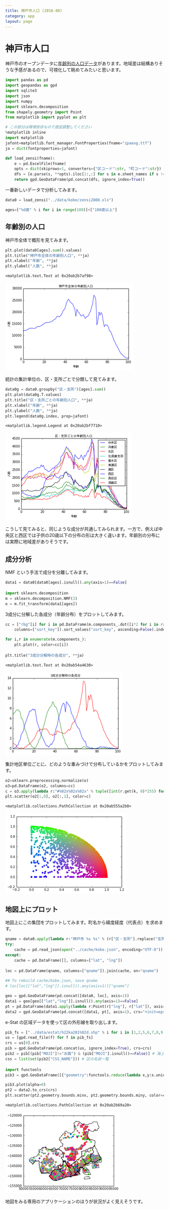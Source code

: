 ```yaml
---
title: 神戸市人口 (2016-08)
category: app
layout: page
---
```

# 神戸市人口

神戸市のオープンデータに[年齢別の人口データ](http://www.city.kobe.lg.jp/information/data/statistics/toukei/jinkou/juukijinkou.html)があります。地域差は結構ありそうな予感があるので、可視化して眺めてみたいと思います。


```python
import pandas as pd
import geopandas as gpd
import sqlite3
import json
import numpy
import sklearn.decomposition
from shapely.geometry import Point
from matplotlib import pyplot as plt
```


```python
# この部分は環境依存なので適宜調整してください
%matplotlib inline
import matplotlib
jafont=matplotlib.font_manager.FontProperties(fname="ipaexg.ttf")
ja = dict(fontproperties=jafont)
```


```python
def load_zensi(fname):
    e = pd.ExcelFile(fname)
    opts = dict(skiprows=1, converters={"区コード":str, "町コード":str})
    dfs = [e.parse(s, **opts).iloc[1:,:] for s in e.sheet_names if s != "神戸市"]
    return gpd.GeoDataFrame(pd.concat(dfs, ignore_index=True))
```

一番新しいデータで分析してみます。


```python
data0 = load_zensi("../data/kobe/zensi2808.xls")
```


```python
ages=["%d歳" % i for i in range(100)]+["100歳以上"]
```

## 年齢別の人口

神戸市全体で概形を見てみます。


```python
plt.plot(data0[ages].sum().values)
plt.title("神戸市全体の年齢別人口", **ja)
plt.xlabel("年齢", **ja)
plt.ylabel("人数", **ja)
```




    <matplotlib.text.Text at 0x20ab2b7af98>




![png](2016-09-26-kobe_files/2016-09-26-kobe_8_1.png)


統計の集計単位の、区・支所ごとで分類して見てみます。


```python
data0g = data0.groupby("区・支所")[ages].sum()
plt.plot(data0g.T.values)
plt.title("区・支所ごとの年齢別人口", **ja)
plt.xlabel("年齢", **ja)
plt.ylabel("人数", **ja)
plt.legend(data0g.index, prop=jafont)
```




    <matplotlib.legend.Legend at 0x20ab2bf7710>




![png](2016-09-26-kobe_files/2016-09-26-kobe_10_1.png)


こうして見てみると、同じような成分が共通してみられます。一方で、例えば中央区と西区では子供の20歳以下の分布の形は大きく違います。年齢別の分布には実際に地域差がありそうです。

## 成分分析

NMF という手法で成分を分離してみます。


```python
data1 = data0[data0[ages].isnull().any(axis=1)==False]

import sklearn.decomposition
m = sklearn.decomposition.NMF(3)
o = m.fit_transform(data1[ages])
```

3成分に分解した各成分（年齢分布）をプロットしてみます。


```python
cc = ["rbg"[i] for i in pd.DataFrame(m.components_.dot([i*2 for i in range(101)]),
    columns=["sort_key"]).sort_values("sort_key", ascending=False).index]
```


```python
for i,r in enumerate(m.components_):
    plt.plot(r, color=cc[i])

plt.title("3成分分解時の各成分", **ja)
```




    <matplotlib.text.Text at 0x20ab54a4630>




![png](2016-09-26-kobe_files/2016-09-26-kobe_15_1.png)


集計地区単位ごとに、どのような重みづけで分布しているかをプロットしてみます。


```python
o2=sklearn.preprocessing.normalize(o)
o3=pd.DataFrame(o2, columns=cc)
c = o3.apply(lambda r:"#%02x%02x%02x" % tuple([int(r.get(k, 0)*255) for k in "rgb"]), axis=1)
plt.scatter(o2[:,0], o2[:,1], color=c)
```




    <matplotlib.collections.PathCollection at 0x20ab555a2b0>




![png](2016-09-26-kobe_files/2016-09-26-kobe_17_1.png)


## 地図上にプロット

地図上にこの集団をプロットしてみます。町名から緯度経度（代表点）を求めます。


```python
qname = data0.apply(lambda r:"神戸市 %s %s" % (r["区・支所"].replace("支所",""), r["町名"]), axis=1)
try:
    cache = pd.read_json(open("../cache/kobe.json", encoding="UTF-8")).T
except:
    cache = pd.DataFrame([], columns=["lat", "lng"])

loc = pd.DataFrame(qname, columns=["qname"]).join(cache, on="qname")
```


```python
## To rebuild cache/kobe.json, save qname
# loc[loc[["lat","lng"]].isnull().any(axis=1)]["qname"]
```


```python
geo = gpd.GeoDataFrame(pd.concat([data0, loc], axis=1))
data1 = geo[geo[["lat","lng"]].isnull().any(axis=1)==False]
pt = pd.DataFrame(data1.apply(lambda r:Point(r["lng"], r["lat"]), axis=1), columns=["geometry"])
data2 = gpd.GeoDataFrame(pd.concat([data1, pt], axis=1), crs="+init=epsg:4326")
```

e-Stat の区域データを使って区の外形線を取り出します。


```python
pib_fs = ["../data/estat/h22ka281%02d.shp" % i for i in [1,2,5,6,7,8,9,10,11]]
us = [gpd.read_file(f) for f in pib_fs]
crs = us[0].crs
pib = gpd.GeoDataFrame(pd.concat(us, ignore_index=True), crs=crs)
pib2 = pib[(pib["MOJI"]!="水面") & (pib["MOJI"].isnull()==False)] # 海上を取り除く
css = list(set(pib2["CSS_NAME"])) # 区の名前一覧

import functools
pib3 = gpd.GeoDataFrame([{"geometry":functools.reduce(lambda x,y:x.union(y), pib2[pib2["CSS_NAME"]==a].geometry), "CSS_NAME":a} for a in css])
```


```python
pib3.plot(alpha=0)
pt2 = data2.to_crs(crs)
plt.scatter(pt2.geometry.bounds.minx, pt2.geometry.bounds.miny, color=c, alpha=1.0)
```




    <matplotlib.collections.PathCollection at 0x20ab2b69a20>




![png](2016-09-26-kobe_files/2016-09-26-kobe_24_1.png)


地図をみる専用のアプリケーションのほうが状況がよく見えそうです。
